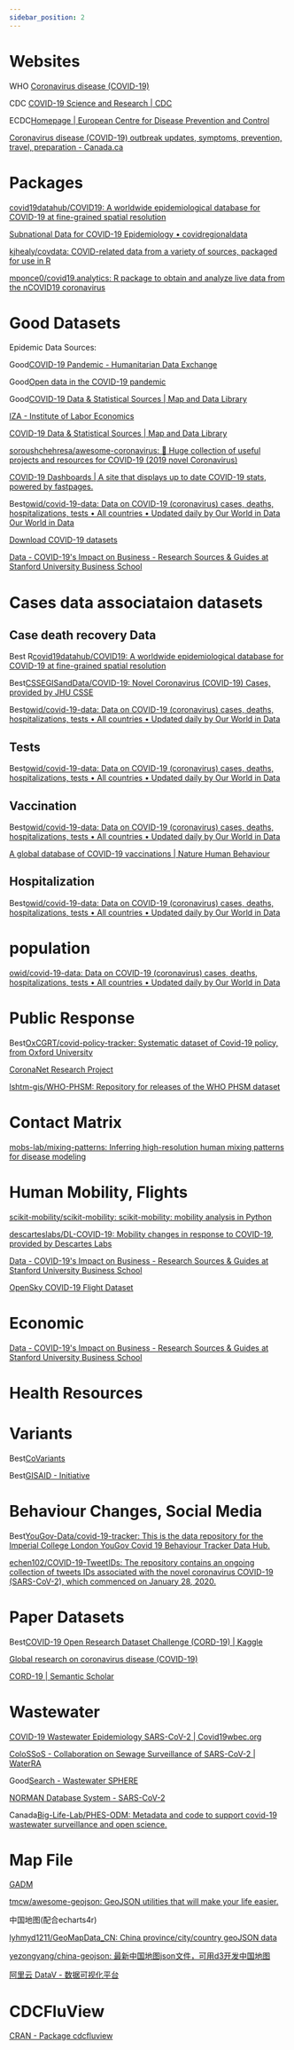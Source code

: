 ```yaml
---
sidebar_position: 2
---
```


# Websites

WHO [Coronavirus disease (COVID-19)](https://www.who.int/emergencies/diseases/novel-coronavirus-2019)

CDC [COVID-19 Science and Research | CDC](https://www.cdc.gov/coronavirus/2019-ncov/science/science-and-research.html)

ECDC[Homepage | European Centre for Disease Prevention and Control](https://www.ecdc.europa.eu/en)

[Coronavirus disease (COVID-19) outbreak updates, symptoms, prevention, travel, preparation - Canada.ca](https://www.canada.ca/en/public-health/services/diseases/coronavirus-disease-covid-19.html)

# Packages
[covid19datahub/COVID19: A worldwide epidemiological database for COVID-19 at fine-grained spatial resolution](https://github.com/covid19datahub/COVID19)

[Subnational Data for COVID-19 Epidemiology • covidregionaldata](https://epiforecasts.io/covidregionaldata/)

[kjhealy/covdata: COVID-related data from a variety of sources, packaged for use in R](https://github.com/kjhealy/covdata)

[mponce0/covid19.analytics: R package to obtain and analyze live data from the nCOVID19 coronavirus](https://github.com/mponce0/covid19.analytics)

# Good Datasets


Epidemic Data Sources:

Good[COVID-19 Pandemic - Humanitarian Data Exchange](https://data.humdata.org/event/covid-19)

Good[Open data in the COVID-19 pandemic](https://www.nature.com/collections/ebaiehhfhg)

Good[COVID-19 Data & Statistical Sources | Map and Data Library](https://mdl.library.utoronto.ca/covid-19-data-statistical-sources)

[IZA - Institute of Labor Economics](https://www.iza.org/research/idsc/covid-19-resources)

[COVID-19 Data & Statistical Sources | Map and Data Library](https://mdl.library.utoronto.ca/covid-19-data-statistical-sources)

[soroushchehresa/awesome-coronavirus: 🦠 Huge collection of useful projects and resources for COVID-19 (2019 novel Coronavirus)](https://github.com/soroushchehresa/awesome-coronavirus)

[COVID-19 Dashboards | A site that displays up to date COVID-19 stats, powered by fastpages.](https://covid19dashboards.com/)


Best[owid/covid-19-data: Data on COVID-19 (coronavirus) cases, deaths, hospitalizations, tests • All countries • Updated daily by Our World in Data](https://github.com/owid/covid-19-data)
[Our World in Data](https://github.com/owid)


[Download COVID-19 datasets](https://www.ecdc.europa.eu/en/covid-19/data)


[Data - COVID-19's Impact on Business - Research Sources & Guides at Stanford University Business School](https://libguides.stanford.edu/library/covid19#s-lg-box-23867902)

# Cases data associataion datasets

## Case death recovery Data
Best R[covid19datahub/COVID19: A worldwide epidemiological database for COVID-19 at fine-grained spatial resolution](https://github.com/covid19datahub/COVID19)

Best[CSSEGISandData/COVID-19: Novel Coronavirus (COVID-19) Cases, provided by JHU CSSE](https://github.com/CSSEGISandData/COVID-19)

Best[owid/covid-19-data: Data on COVID-19 (coronavirus) cases, deaths, hospitalizations, tests • All countries • Updated daily by Our World in Data](https://github.com/owid/covid-19-data)


## Tests
Best[owid/covid-19-data: Data on COVID-19 (coronavirus) cases, deaths, hospitalizations, tests • All countries • Updated daily by Our World in Data](https://github.com/owid/covid-19-data)

## Vaccination
Best[owid/covid-19-data: Data on COVID-19 (coronavirus) cases, deaths, hospitalizations, tests • All countries • Updated daily by Our World in Data](https://github.com/owid/covid-19-data)

[A global database of COVID-19 vaccinations | Nature Human Behaviour](https://www.nature.com/articles/s41562-021-01122-8)

## Hospitalization
Best[owid/covid-19-data: Data on COVID-19 (coronavirus) cases, deaths, hospitalizations, tests • All countries • Updated daily by Our World in Data](https://github.com/owid/covid-19-data)

# population
[owid/covid-19-data: Data on COVID-19 (coronavirus) cases, deaths, hospitalizations, tests • All countries • Updated daily by Our World in Data](https://github.com/owid/covid-19-data)
# Public Response

Best[OxCGRT/covid-policy-tracker: Systematic dataset of Covid-19 policy, from Oxford University](https://github.com/OxCGRT/covid-policy-tracker)

[CoronaNet Research Project](https://www.coronanet-project.org/)

[lshtm-gis/WHO-PHSM: Repository for releases of the WHO PHSM dataset](https://github.com/lshtm-gis/WHO-PHSM)

# Contact Matrix

[mobs-lab/mixing-patterns: Inferring high-resolution human mixing patterns for disease modeling](https://github.com/mobs-lab/mixing-patterns)

# Human Mobility, Flights

[scikit-mobility/scikit-mobility: scikit-mobility: mobility analysis in Python](https://github.com/scikit-mobility/scikit-mobility)

[descarteslabs/DL-COVID-19: Mobility changes in response to COVID-19, provided by Descartes Labs](https://github.com/descarteslabs/DL-COVID-19)

[Data - COVID-19's Impact on Business - Research Sources & Guides at Stanford University Business School](https://libguides.stanford.edu/library/covid19#s-lg-box-23867902)

[OpenSky COVID-19 Flight Dataset](https://opensky-network.org/community/blog/item/6-opensky-covid-19-flight-dataset)
# Economic

[Data - COVID-19's Impact on Business - Research Sources & Guides at Stanford University Business School](https://libguides.stanford.edu/library/covid19#s-lg-box-23867902)
# Health Resources

# Variants
Best[CoVariants](https://covariants.org/)

Best[GISAID - Initiative](https://www.gisaid.org/)


# Behaviour Changes, Social Media

Best[YouGov-Data/covid-19-tracker: This is the data repository for the Imperial College London YouGov Covid 19 Behaviour Tracker Data Hub.](https://github.com/YouGov-Data/covid-19-tracker)

[echen102/COVID-19-TweetIDs: The repository contains an ongoing collection of tweets IDs associated with the novel coronavirus COVID-19 (SARS-CoV-2), which commenced on January 28, 2020.](https://github.com/echen102/COVID-19-TweetIDs)

# Paper Datasets
Best[COVID-19 Open Research Dataset Challenge (CORD-19) | Kaggle](https://www.kaggle.com/allen-institute-for-ai/CORD-19-research-challenge)

[Global research on coronavirus disease (COVID-19)](https://www.who.int/emergencies/diseases/novel-coronavirus-2019/global-research-on-novel-coronavirus-2019-ncov)

[CORD-19 | Semantic Scholar](https://www.semanticscholar.org/cord19)


# Wastewater 

[COVID-19 Wastewater Epidemiology SARS-CoV-2 | Covid19wbec.org](https://www.covid19wbec.org/)

[ColoSSoS - Collaboration on Sewage Surveillance of SARS-CoV-2 | WaterRA](https://www.waterra.com.au/project-details/264)

Good[Search - Wastewater SPHERE](https://sphere.waterpathogens.org/search)

[NORMAN Database System - SARS-CoV-2](https://www.norman-network.com/nds/sars_cov_2/)

Canada[Big-Life-Lab/PHES-ODM: Metadata and code to support covid-19 wastewater surveillance and open science.](https://github.com/Big-Life-Lab/PHES-ODM)



# Map File

[GADM](https://gadm.org/index.html)

[tmcw/awesome-geojson: GeoJSON utilities that will make your life easier.](https://github.com/tmcw/awesome-geojson)

中国地图(配合echarts4r)

[lyhmyd1211/GeoMapData_CN: China province/city/country geoJSON data](https://github.com/lyhmyd1211/GeoMapData_CN)

[yezongyang/china-geojson: 最新中国地图json文件，可用d3开发中国地图](https://github.com/yezongyang/china-geojson)

[阿里云 DataV - 数据可视化平台](http://datav.aliyun.com/portal/school/atlas/area_selector)



# CDCFluView

[CRAN - Package cdcfluview](https://cran.r-project.org/web/packages/cdcfluview/index.html)
